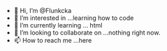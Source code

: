 - 👋 Hi, I’m @Flunkcka
- 👀 I’m interested in ...learning how to code
- 🌱 I’m currently learning ... html
- 💞️ I’m looking to collaborate on ...nothing right now. 
- 📫 How to reach me ...here

<!---
Flunkcka/Flunkcka is a ✨ special ✨ repository because its `README.md` (this file) appears on your GitHub profile.
You can click the Preview link to take a look at your changes.
--->
